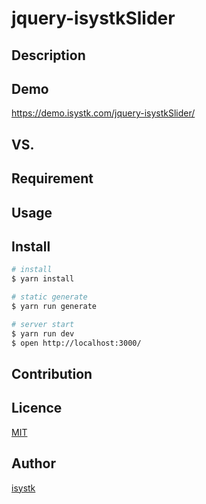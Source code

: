 jquery-isystkSlider
====

## Description

## Demo
https://demo.isystk.com/jquery-isystkSlider/

## VS. 

## Requirement

## Usage

## Install

``` bash
# install
$ yarn install

# static generate
$ yarn run generate

# server start
$ yarn run dev
$ open http://localhost:3000/
```

## Contribution

## Licence

[MIT](https://github.com/isystk/jquery-isystkSlider/LICENCE)

## Author

[isystk](https://github.com/isystk)


